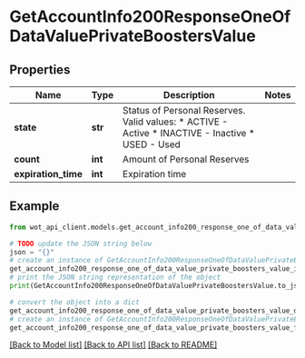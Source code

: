 # GetAccountInfo200ResponseOneOfDataValuePrivateBoostersValue


## Properties

Name | Type | Description | Notes
------------ | ------------- | ------------- | -------------
**state** | **str** | Status of Personal Reserves. Valid values:   * ACTIVE - Active  * INACTIVE - Inactive  * USED - Used | 
**count** | **int** | Amount of Personal Reserves | 
**expiration_time** | **int** | Expiration time | 

## Example

```python
from wot_api_client.models.get_account_info200_response_one_of_data_value_private_boosters_value import GetAccountInfo200ResponseOneOfDataValuePrivateBoostersValue

# TODO update the JSON string below
json = "{}"
# create an instance of GetAccountInfo200ResponseOneOfDataValuePrivateBoostersValue from a JSON string
get_account_info200_response_one_of_data_value_private_boosters_value_instance = GetAccountInfo200ResponseOneOfDataValuePrivateBoostersValue.from_json(json)
# print the JSON string representation of the object
print(GetAccountInfo200ResponseOneOfDataValuePrivateBoostersValue.to_json())

# convert the object into a dict
get_account_info200_response_one_of_data_value_private_boosters_value_dict = get_account_info200_response_one_of_data_value_private_boosters_value_instance.to_dict()
# create an instance of GetAccountInfo200ResponseOneOfDataValuePrivateBoostersValue from a dict
get_account_info200_response_one_of_data_value_private_boosters_value_from_dict = GetAccountInfo200ResponseOneOfDataValuePrivateBoostersValue.from_dict(get_account_info200_response_one_of_data_value_private_boosters_value_dict)
```
[[Back to Model list]](../README.md#documentation-for-models) [[Back to API list]](../README.md#documentation-for-api-endpoints) [[Back to README]](../README.md)


